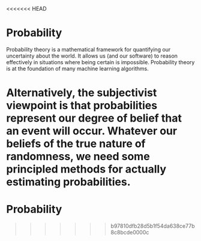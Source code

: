 <<<<<<< HEAD
# Probability

Probability theory is a mathematical framework for quantifying our uncertainty about the world. It allows us (and our software) to reason effectively in situations where being certain is impossible. Probability theory is at the foundation of many machine learning algorithms. 

 Alternatively, the subjectivist viewpoint is that probabilities represent our degree of belief that an event will occur. Whatever our beliefs of the true nature of randomness, we need some principled methods for actually estimating probabilities.
=======
# Probability
>>>>>>> b97810dfb28d5b1f54da638ce77b8c8bcde0000c

